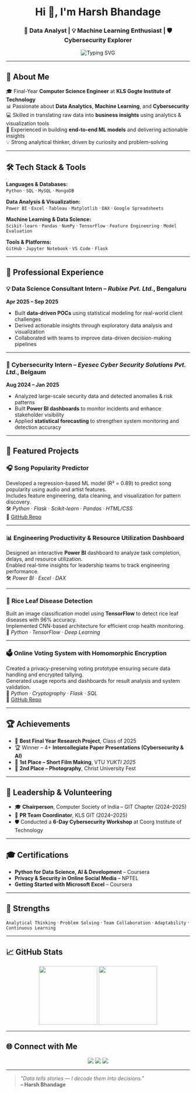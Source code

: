 <h1 align="center">Hi 👋, I'm Harsh Bhandage</h1>
<h3 align="center">🚀 Data Analyst | 💡 Machine Learning Enthusiast | 🛡️ Cybersecurity Explorer</h3>

<p align="center">
  <img src="https://readme-typing-svg.demolab.com?font=Fira+Code&size=22&pause=1000&color=00FF9F&center=true&vCenter=true&width=600&lines=Data+Driven+Thinker;Turning+Data+into+Actionable+Insights;Building+Predictive+ML+Models;Exploring+Cybersecurity+%26+AI;Always+Learning%2C+Always+Evolving" alt="Typing SVG" />
</p>

---

## 🧠 About Me

🎓 Final-Year **Computer Science Engineer** at **KLS Gogte Institute of Technology**  
📊 Passionate about **Data Analytics**, **Machine Learning**, and **Cybersecurity**  
💻 Skilled in translating raw data into **business insights** using analytics & visualization tools  
🤖 Experienced in building **end-to-end ML models** and delivering actionable insights  
💡 Strong analytical thinker, driven by curiosity and problem-solving  

---

## 🛠 Tech Stack & Tools

**Languages & Databases:**  
`Python` · `SQL` · `MySQL` · `MongoDB`

**Data Analysis & Visualization:**  
`Power BI` · `Excel` · `Tableau` · `Matplotlib` · `DAX` · `Google Spreadsheets`

**Machine Learning & Data Science:**  
`Scikit-learn` · `Pandas` · `NumPy` · `TensorFlow` · `Feature Engineering` · `Model Evaluation`

**Tools & Platforms:**  
`GitHub` · `Jupyter Notebook` · `VS Code` · `Flask`

---

## 💼 Professional Experience

### 💡 **Data Science Consultant Intern** – *Rubixe Pvt. Ltd.*, Bengaluru  
**Apr 2025 – Sep 2025**  
- Built **data-driven POCs** using statistical modeling for real-world client challenges  
- Derived actionable insights through exploratory data analysis and visualization  
- Collaborated with teams to improve data-driven decision-making pipelines  

---

### 🔐 **Cybersecurity Intern** – *Eyesec Cyber Security Solutions Pvt. Ltd.*, Belgaum  
**Aug 2024 – Jan 2025**  
- Analyzed large-scale security data and detected anomalies & risk patterns  
- Built **Power BI dashboards** to monitor incidents and enhance stakeholder visibility  
- Applied **statistical forecasting** to strengthen system monitoring and detection accuracy  

---

## 🚀 Featured Projects

### 🎧 **Song Popularity Predictor**  
Developed a regression-based ML model (R² = 0.89) to predict song popularity using audio and artist features.  
Includes feature engineering, data cleaning, and visualization for pattern discovery.  
🛠 *Python · Flask · Scikit-learn · Pandas · HTML/CSS*  
📎 [GitHub Repo](https://github.com/harshbhandage/song-popularity-predictor)

---

### 📊 **Engineering Productivity & Resource Utilization Dashboard**  
Designed an interactive **Power BI** dashboard to analyze task completion, delays, and resource utilization.  
Enabled real-time insights for leadership teams to track engineering performance.  
🛠 *Power BI · Excel · DAX*

---

### 🌾 **Rice Leaf Disease Detection**  
Built an image classification model using **TensorFlow** to detect rice leaf diseases with 96% accuracy.  
Implemented CNN-based architecture for efficient crop health monitoring.  
🧠 *Python · TensorFlow · Deep Learning*

---

### 🗳️ **Online Voting System with Homomorphic Encryption**  
Created a privacy-preserving voting prototype ensuring secure data handling and encrypted tallying.  
Generated usage reports and dashboards for result analysis and system validation.  
🔐 *Python · Cryptography · Flask · SQL*  
📎 [GitHub Repo](https://github.com/harshbhandage/online-voting-encryption)

---

## 🏆 Achievements

- 🥇 **Best Final Year Research Project**, Class of 2025  
- 🏆 Winner – 4+ **Intercollegiate Paper Presentations (Cybersecurity & AI)**  
- 🥇 **1st Place – Short Film Making**, VTU *YUKTI 2025*  
- 🥈 **2nd Place – Photography**, Christ University Fest  

---

## 👥 Leadership & Volunteering

- 🎓 **Chairperson**, Computer Society of India – GIT Chapter (2024–2025)  
- 📣 **PR Team Coordinator**, KLS GIT (2024–2025)  
- 🛡️ Conducted a **6-Day Cybersecurity Workshop** at Coorg Institute of Technology  

---

## 🎓 Certifications

- **Python for Data Science, AI & Development** – Coursera  
- **Privacy & Security in Online Social Media** – NPTEL  
- **Getting Started with Microsoft Excel** – Coursera  

---

## 💪 Strengths

`Analytical Thinking` · `Problem Solving` · `Team Collaboration` · `Adaptability` · `Continuous Learning`

---

## 📈 GitHub Stats

<p align="center">
  <img src="https://github-readme-stats.vercel.app/api?username=harshbhandage&show_icons=true&theme=radical" height="160" />
  <img src="https://github-readme-streak-stats.herokuapp.com/?user=harshbhandage&theme=radical" height="160" />
</p>

---

## 🌐 Connect with Me

<p align="center">
  <a href="https://www.linkedin.com/in/harshbhandage/"><img src="https://img.shields.io/badge/LinkedIn-blue?style=for-the-badge&logo=linkedin"></a>
  <a href="mailto:harshbhandage15@gmail.com"><img src="https://img.shields.io/badge/Gmail-D14836?style=for-the-badge&logo=gmail&logoColor=white"></a>
  <a href="https://github.com/harshbhandage"><img src="https://img.shields.io/badge/GitHub-000?style=for-the-badge&logo=github&logoColor=white"></a>
</p>

---

> _"Data tells stories — I decode them into decisions."_  
> **– Harsh Bhandage**


